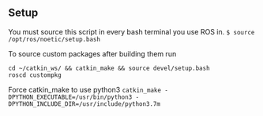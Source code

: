 ## Setup
You must source this script in every bash terminal you use ROS in.
`$ source /opt/ros/noetic/setup.bash`

To source custom packages after building them run
```
cd ~/catkin_ws/ && catkin_make && source devel/setup.bash
roscd custompkg
```

Force catkin_make to use python3
`catkin_make -DPYTHON_EXECUTABLE=/usr/bin/python3 -DPYTHON_INCLUDE_DIR=/usr/include/python3.7m`